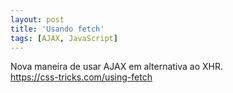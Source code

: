 ```yaml
---
layout: post
title: 'Usando fetch'
tags: [AJAX, JavaScript]
---
```


Nova maneira de usar AJAX em alternativa ao XHR.<br>
<https://css-tricks.com/using-fetch>
